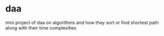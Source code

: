 # daa
mini project of daa on algorithms and how they sort or find shortest path along with their time complexities

